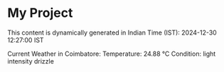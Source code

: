 # My Project

This content is dynamically generated in Indian Time (IST): 2024-12-30 12:27:00 IST


Current Weather in Coimbatore:
Temperature: 24.88 °C
Condition: light intensity drizzle
